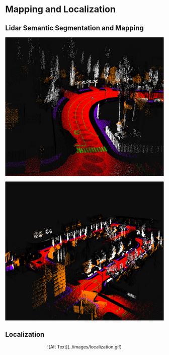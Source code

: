 # Mapping and Localization


## Lidar Semantic Segmentation and Mapping

<p align="center"><img src="../images/3.png" alt="lidar_seg" width="700" height="440"/></p>

<p align="center"><img src="../images/1.png" alt="lidar_seg" width="700" height="440"/></p>

## Localization 

<p align="center">
	![Alt Text](../images/localization.gif)
</p>



